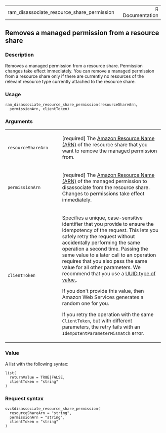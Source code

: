 <table style="width: 100%;">
<tbody>
<tr class="odd">
<td>ram_disassociate_resource_share_permission</td>
<td style="text-align: right;">R Documentation</td>
</tr>
</tbody>
</table>

## Removes a managed permission from a resource share

### Description

Removes a managed permission from a resource share. Permission changes
take effect immediately. You can remove a managed permission from a
resource share only if there are currently no resources of the relevant
resource type currently attached to the resource share.

### Usage

    ram_disassociate_resource_share_permission(resourceShareArn,
      permissionArn, clientToken)

### Arguments

<table>
<colgroup>
<col style="width: 35%" />
<col style="width: 65%" />
</colgroup>
<tbody>
<tr class="odd">
<td><code
id="ram_disassociate_resource_share_permission_:_resourceShareArn">resourceShareArn</code></td>
<td><p>[required] The <a
href="https://docs.aws.amazon.com/IAM/latest/UserGuide/reference-arns.html">Amazon
Resource Name (ARN)</a> of the resource share that you want to remove
the managed permission from.</p></td>
</tr>
<tr class="even">
<td><code
id="ram_disassociate_resource_share_permission_:_permissionArn">permissionArn</code></td>
<td><p>[required] The <a
href="https://docs.aws.amazon.com/IAM/latest/UserGuide/reference-arns.html">Amazon
Resource Name (ARN)</a> of the managed permission to disassociate from
the resource share. Changes to permissions take effect
immediately.</p></td>
</tr>
<tr class="odd">
<td><code
id="ram_disassociate_resource_share_permission_:_clientToken">clientToken</code></td>
<td><p>Specifies a unique, case-sensitive identifier that you provide to
ensure the idempotency of the request. This lets you safely retry the
request without accidentally performing the same operation a second
time. Passing the same value to a later call to an operation requires
that you also pass the same value for all other parameters. We recommend
that you use a <a
href="https://en.wikipedia.org/wiki/Universally_unique_identifier">UUID
type of value.</a>.</p>
<p>If you don't provide this value, then Amazon Web Services generates a
random one for you.</p>
<p>If you retry the operation with the same <code>ClientToken</code>,
but with different parameters, the retry fails with an
<code>IdempotentParameterMismatch</code> error.</p></td>
</tr>
</tbody>
</table>

### Value

A list with the following syntax:

    list(
      returnValue = TRUE|FALSE,
      clientToken = "string"
    )

### Request syntax

    svc$disassociate_resource_share_permission(
      resourceShareArn = "string",
      permissionArn = "string",
      clientToken = "string"
    )

